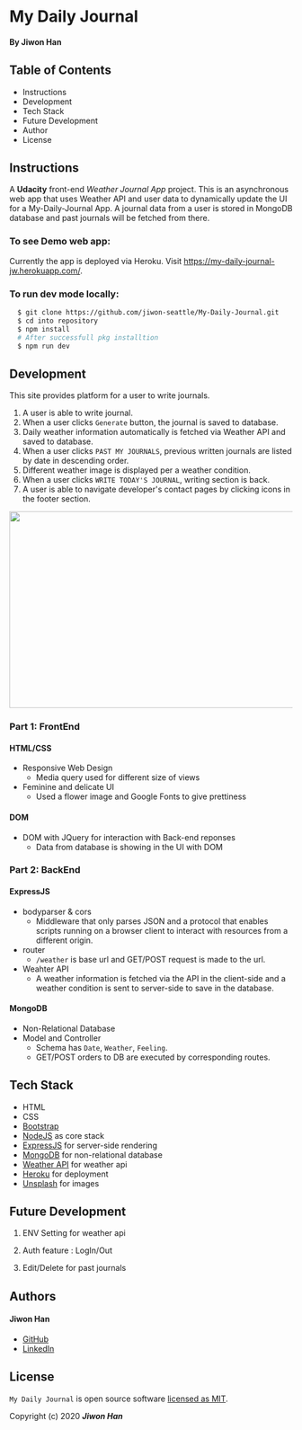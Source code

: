 # My Daily Journal

#### By **Jiwon Han**

## Table of Contents

* Instructions
* Development
* Tech Stack
* Future Development
* Author
* License

## Instructions

A <strong>Udacity</strong> front-end <em>Weather Journal App </em> project. This is an asynchronous web app that uses Weather API and user data to dynamically update the UI for a My-Daily-Journal App. A journal data from a user is stored in MongoDB database and past journals will be fetched from there.

### To see Demo web app:

Currently the app is deployed via Heroku. Visit https://my-daily-journal-jw.herokuapp.com/.

### To run dev mode locally:

```bash
  $ git clone https://github.com/jiwon-seattle/My-Daily-Journal.git
  $ cd into repository
  $ npm install  
  # After successfull pkg installtion
  $ npm run dev
```

## Development

This site provides platform for a user to write journals. 

1. A user is able to write journal.
2. When a user clicks `Generate` button, the journal is saved to database.
3. Daily weather information automatically is fetched via Weather API and saved to database.
4. When a user clicks `PAST MY JOURNALS`, previous written journals are listed by date in descending order.
5. Different weather image is displayed per a weather condition.
6. When a user clicks `WRITE TODAY'S JOURNAL`, writing section is back.
7. A user is able to navigate developer's contact pages by clicking icons in the footer section.

<img src="./img/website.png" width="700px" height="350px" />

### Part 1: FrontEnd 

#### HTML/CSS

* Responsive Web Design
  * Media query used for different size of views 
* Feminine and delicate UI 
  * Used a flower image and Google Fonts to give prettiness 

#### DOM

* DOM with JQuery for interaction with Back-end reponses
  * Data from database is showing in the UI with DOM 

### Part 2: BackEnd

#### ExpressJS

* bodyparser & cors
  * Middleware that only parses JSON and a protocol that enables scripts running on a browser client to interact with resources from a different origin.
* router
  * `/weather` is base url and GET/POST request is made to the url.
* Weahter API
  * A weather information is fetched via the API in the client-side and a weather condition is sent to server-side to save in the database.

#### MongoDB

* Non-Relational Database  
* Model and Controller
  * Schema has `Date`, `Weather`, `Feeling`.
  * GET/POST orders to DB are executed by corresponding routes.

## Tech Stack

- HTML
- CSS
- [Bootstrap](https://getbootstrap.com/docs/4.5/getting-started/introduction/)
- [NodeJS](https://nodejs.org/en/) as core stack
- [ExpressJS](https://expressjs.com/) for server-side rendering
- [MongoDB](https://www.mongodb.com/) for non-relational database
- [Weather API](https://openweathermap.org/api) for weather api
- [Heroku](https://heroku.com) for deployment
- [Unsplash](https://unsplash.com/) for images

 ## Future Development
 1. ENV Setting for weather api 

 2. Auth feature : LogIn/Out

 3. Edit/Delete for past journals

## Authors

#### Jiwon Han
* [GitHub](https://github.com/jiwon-seattle)
* [LinkedIn](https://www.linkedin.com/in/jiwon1han/)

## License

`My Daily Journal` is open source software [licensed as MIT][license].

Copyright (c) 2020 **_Jiwon Han_**

[//]: # (HyperLinks)
[license]: https://github.com/jiwon-seattle/My-Daily-Journal/master/LICENSE.md
